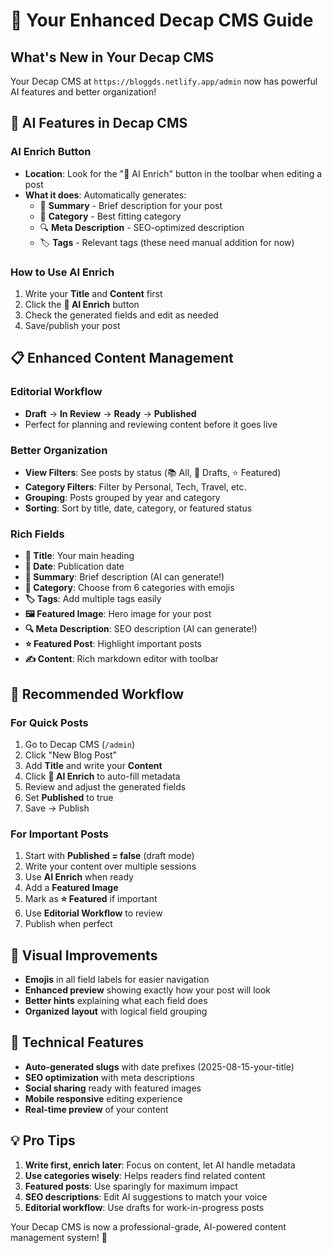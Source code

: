 # 🚀 Your Enhanced Decap CMS Guide

## What's New in Your Decap CMS

Your Decap CMS at `https://bloggds.netlify.app/admin` now has powerful AI features and better organization!

## 🤖 AI Features in Decap CMS

### **AI Enrich Button**
- **Location**: Look for the "🤖 AI Enrich" button in the toolbar when editing a post
- **What it does**: Automatically generates:
  - 📄 **Summary** - Brief description for your post
  - 📂 **Category** - Best fitting category 
  - 🔍 **Meta Description** - SEO-optimized description
  - 🏷️ **Tags** - Relevant tags (these need manual addition for now)

### **How to Use AI Enrich**
1. Write your **Title** and **Content** first
2. Click the **🤖 AI Enrich** button
3. Check the generated fields and edit as needed
4. Save/publish your post

## 📋 Enhanced Content Management

### **Editorial Workflow**
- **Draft** → **In Review** → **Ready** → **Published**
- Perfect for planning and reviewing content before it goes live

### **Better Organization**
- **View Filters**: See posts by status (📚 All, 📄 Drafts, ⭐ Featured)
- **Category Filters**: Filter by Personal, Tech, Travel, etc.
- **Grouping**: Posts grouped by year and category
- **Sorting**: Sort by title, date, category, or featured status

### **Rich Fields**
- **📝 Title**: Your main heading
- **📅 Date**: Publication date
- **📄 Summary**: Brief description (AI can generate!)
- **📂 Category**: Choose from 6 categories with emojis
- **🏷️ Tags**: Add multiple tags easily
- **🖼️ Featured Image**: Hero image for your post
- **🔍 Meta Description**: SEO description (AI can generate!)
- **⭐ Featured Post**: Highlight important posts
- **✍️ Content**: Rich markdown editor with toolbar

## 🎯 Recommended Workflow

### **For Quick Posts**
1. Go to Decap CMS (`/admin`)
2. Click "New Blog Post"
3. Add **Title** and write your **Content**
4. Click **🤖 AI Enrich** to auto-fill metadata
5. Review and adjust the generated fields
6. Set **Published** to true
7. Save → Publish

### **For Important Posts**
1. Start with **Published = false** (draft mode)
2. Write your content over multiple sessions
3. Use **AI Enrich** when ready
4. Add a **Featured Image**
5. Mark as **⭐ Featured** if important
6. Use **Editorial Workflow** to review
7. Publish when perfect

## 🎨 Visual Improvements

- **Emojis** in all field labels for easier navigation
- **Enhanced preview** showing exactly how your post will look
- **Better hints** explaining what each field does
- **Organized layout** with logical field grouping

## 🔧 Technical Features

- **Auto-generated slugs** with date prefixes (2025-08-15-your-title)
- **SEO optimization** with meta descriptions
- **Social sharing** ready with featured images
- **Mobile responsive** editing experience
- **Real-time preview** of your content

## 💡 Pro Tips

1. **Write first, enrich later**: Focus on content, let AI handle metadata
2. **Use categories wisely**: Helps readers find related content
3. **Featured posts**: Use sparingly for maximum impact
4. **SEO descriptions**: Edit AI suggestions to match your voice
5. **Editorial workflow**: Use drafts for work-in-progress posts

Your Decap CMS is now a professional-grade, AI-powered content management system! 🎉
